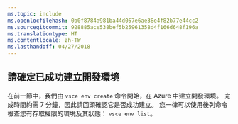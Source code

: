 ```yaml
---
ms.topic: include
ms.openlocfilehash: 0b0f8784a981ba44d057e6ae38e4f82b77e44cc2
ms.sourcegitcommit: 928885ace538bef5b25961358d4f166d648f196a
ms.translationtype: HT
ms.contentlocale: zh-TW
ms.lasthandoff: 04/27/2018
---
```

## <a name="ensure-the-development-environment-was-successfully-created"></a>請確定已成功建立開發環境
在前一節中，我們由 `vsce env create` 命令開始，在 Azure 中建立開發環境。 完成時間約需 7 分鐘，因此請回頭確認它是否成功建立。 您一律可以使用後列命令檢查您有存取權限的環境及其狀態： `vsce env list`。 
